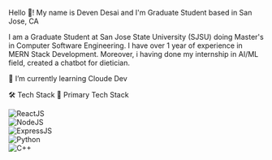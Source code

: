 Hello 👋! My name is Deven Desai and I'm Graduate Student based in San Jose, CA

I am a Graduate Student at San Jose State University (SJSU) doing Master's in Computer Software Engineering. I have over 1 year of experience in MERN Stack Development. Moreover, i having done my internship in AI/ML field, created a chatbot for dietician.

🌱 I’m currently learning Cloude Dev


🛠️ Tech Stack
🚀 Primary Tech Stack

![ReactJS](https://img.shields.io/badge/-ReactJS-61DAFB?style=for-the-badge&logo=react&logoColor=black)  
![NodeJS](https://img.shields.io/badge/-NodeJS-339933?style=for-the-badge&logo=node.js&logoColor=white)  
![ExpressJS](https://img.shields.io/badge/-ExpressJS-000000?style=for-the-badge&logo=express&logoColor=white)  
![Python](https://img.shields.io/badge/-Python-3776AB?style=for-the-badge&logo=python&logoColor=white)  
![C++](https://img.shields.io/badge/-C++-00599C?style=for-the-badge&logo=c%2B%2B&logoColor=white)
